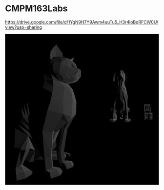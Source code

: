 # CMPM163Labs
 
https://drive.google.com/file/d/1YgN9H7Y9Awm4uuTu5_H3r4loBqRFCW0U/view?usp=sharing

![](images/Screenshot_2.jpg)